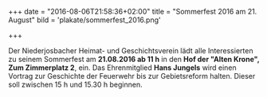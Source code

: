 +++
date = "2016-08-06T21:58:36+02:00"
title = "Sommerfest 2016 am 21. August"
bild = 'plakate/sommerfest_2016.png'

+++

Der Niederjosbacher Heimat- und Geschichtsverein lädt alle Interessierten zu seinem Sommerfest am **21.08.2016 ab 11 h** in den **Hof der "Alten Krone", Zum Zimmerplatz 2**, ein. Das Ehrenmitglied **Hans Jungels** wird einen Vortrag zur Geschichte der Feuerwehr bis zur Gebietsreform halten. Dieser soll zwischen 15 h und 15.30 h beginnen.
